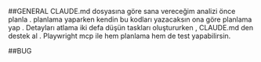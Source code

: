 ##GENERAL
CLAUDE.md dosyasına göre sana vereceğim analizi önce planla . planlama yaparken kendin bu kodları yazacaksın ona göre planlama yap . Detayları atlama iki defa düşün taskları oluştururken , CLAUDE.md den destek al . Playwright mcp ile hem planlama hem de test yapabilirsin. 


##BUG

